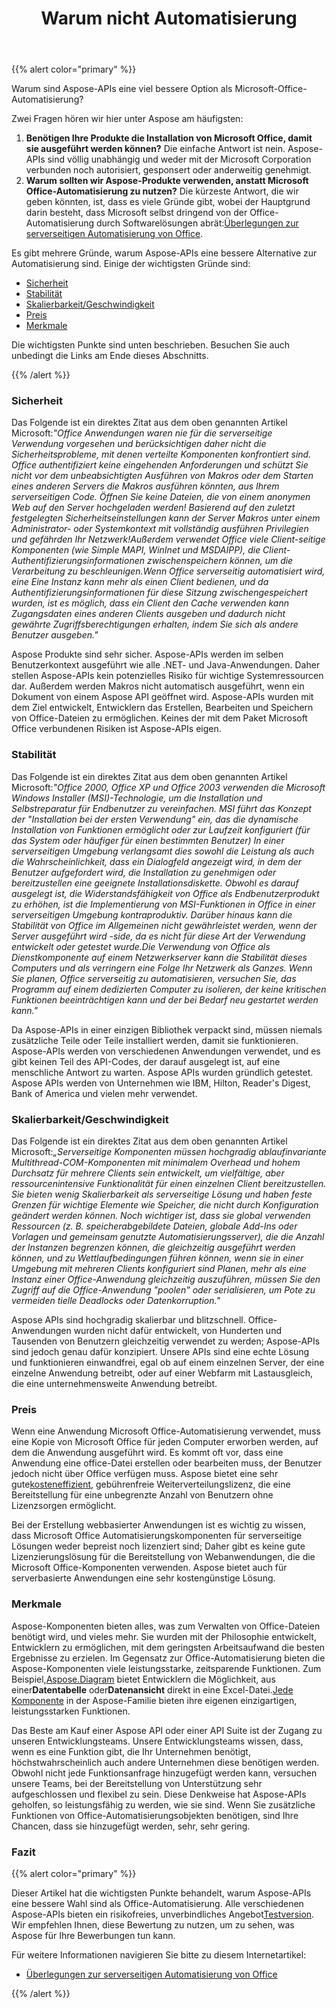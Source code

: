 ﻿---
title: Warum nicht Automatisierung
type: docs
weight: 70
url: /de/java/why-not-automation/
---
{{% alert color="primary" %}} 

Warum sind Aspose-APIs eine viel bessere Option als Microsoft-Office-Automatisierung?

Zwei Fragen hören wir hier unter Aspose am häufigsten:

1. **Benötigen Ihre Produkte die Installation von Microsoft Office, damit sie ausgeführt werden können?** 
 Die einfache Antwort ist nein. Aspose-APIs sind völlig unabhängig und weder mit der Microsoft Corporation verbunden noch autorisiert, gesponsert oder anderweitig genehmigt.
1. **Warum sollten wir Aspose-Produkte verwenden, anstatt Microsoft Office-Automatisierung zu nutzen?** 
 Die kürzeste Antwort, die wir geben könnten, ist, dass es viele Gründe gibt, wobei der Hauptgrund darin besteht, dass Microsoft selbst dringend von der Office-Automatisierung durch Softwarelösungen abrät:[Überlegungen zur serverseitigen Automatisierung von Office](https://support.microsoft.com/en-us/help/257757/considerations-for-server-side-automation-of-office).

Es gibt mehrere Gründe, warum Aspose-APIs eine bessere Alternative zur Automatisierung sind. Einige der wichtigsten Gründe sind:

- [Sicherheit](/diagram/de/java/why-not-automation/)
- [Stabilität](/diagram/de/java/why-not-automation/)
- [Skalierbarkeit/Geschwindigkeit](/diagram/de/java/why-not-automation/)
- [Preis](/diagram/de/java/why-not-automation/)
- [Merkmale](/diagram/de/java/why-not-automation/)

Die wichtigsten Punkte sind unten beschrieben. Besuchen Sie auch unbedingt die Links am Ende dieses Abschnitts.

{{% /alert %}} 
### **Sicherheit**
 Das Folgende ist ein direktes Zitat aus dem oben genannten Artikel Microsoft:*"Office Anwendungen waren nie für die serverseitige Verwendung vorgesehen und berücksichtigen daher nicht die Sicherheitsprobleme, mit denen verteilte Komponenten konfrontiert sind. Office authentifiziert keine eingehenden Anforderungen und schützt Sie nicht vor dem unbeabsichtigten Ausführen von Makros oder dem Starten eines anderen Servers die Makros ausführen könnten, aus Ihrem serverseitigen Code. Öffnen Sie keine Dateien, die von einem anonymen Web auf den Server hochgeladen werden! Basierend auf den zuletzt festgelegten Sicherheitseinstellungen kann der Server Makros unter einem Administrator- oder Systemkontext mit vollständig ausführen Privilegien und gefährden Ihr Netzwerk!Außerdem verwendet Office viele Client-seitige Komponenten (wie Simple MAPI, WinInet und MSDAIPP), die Client-Authentifizierungsinformationen zwischenspeichern können, um die Verarbeitung zu beschleunigen.Wenn Office serverseitig automatisiert wird, eine Eine Instanz kann mehr als einen Client bedienen, und da Authentifizierungsinformationen für diese Sitzung zwischengespeichert wurden, ist es möglich, dass ein Client den Cache verwenden kann Zugangsdaten eines anderen Clients ausgeben und dadurch nicht gewährte Zugriffsberechtigungen erhalten, indem Sie sich als andere Benutzer ausgeben."*

Aspose Produkte sind sehr sicher. Aspose-APIs werden im selben Benutzerkontext ausgeführt wie alle .NET- und Java-Anwendungen. Daher stellen Aspose-APIs kein potenzielles Risiko für wichtige Systemressourcen dar. Außerdem werden Makros nicht automatisch ausgeführt, wenn ein Dokument von einem Aspose API geöffnet wird. Aspose-APIs wurden mit dem Ziel entwickelt, Entwicklern das Erstellen, Bearbeiten und Speichern von Office-Dateien zu ermöglichen. Keines der mit dem Paket Microsoft Office verbundenen Risiken ist Aspose-APIs eigen.
### **Stabilität**
 Das Folgende ist ein direktes Zitat aus dem oben genannten Artikel Microsoft:*"Office 2000, Office XP und Office 2003 verwenden die Microsoft Windows Installer (MSI)-Technologie, um die Installation und Selbstreparatur für Endbenutzer zu vereinfachen. MSI führt das Konzept der "Installation bei der ersten Verwendung" ein, das die dynamische Installation von Funktionen ermöglicht oder zur Laufzeit konfiguriert (für das System oder häufiger für einen bestimmten Benutzer) In einer serverseitigen Umgebung verlangsamt dies sowohl die Leistung als auch die Wahrscheinlichkeit, dass ein Dialogfeld angezeigt wird, in dem der Benutzer aufgefordert wird, die Installation zu genehmigen oder bereitzustellen eine geeignete Installationsdiskette. Obwohl es darauf ausgelegt ist, die Widerstandsfähigkeit von Office als Endbenutzerprodukt zu erhöhen, ist die Implementierung von MSI-Funktionen in Office in einer serverseitigen Umgebung kontraproduktiv. Darüber hinaus kann die Stabilität von Office im Allgemeinen nicht gewährleistet werden, wenn der Server ausgeführt wird -side, da es nicht für diese Art der Verwendung entwickelt oder getestet wurde.Die Verwendung von Office als Dienstkomponente auf einem Netzwerkserver kann die Stabilität dieses Computers und als verringern eine Folge Ihr Netzwerk als Ganzes. Wenn Sie planen, Office serverseitig zu automatisieren, versuchen Sie, das Programm auf einem dedizierten Computer zu isolieren, der keine kritischen Funktionen beeinträchtigen kann und der bei Bedarf neu gestartet werden kann."*

Da Aspose-APIs in einer einzigen Bibliothek verpackt sind, müssen niemals zusätzliche Teile oder Teile installiert werden, damit sie funktionieren. Aspose-APIs werden von verschiedenen Anwendungen verwendet, und es gibt keinen Teil des API-Codes, der darauf ausgelegt ist, auf eine menschliche Antwort zu warten. Aspose APIs wurden gründlich getestet. Aspose APIs werden von Unternehmen wie IBM, Hilton, Reader's Digest, Bank of America und vielen mehr verwendet.
### **Skalierbarkeit/Geschwindigkeit**
 Das Folgende ist ein direktes Zitat aus dem oben genannten Artikel Microsoft:*„Serverseitige Komponenten müssen hochgradig ablaufinvariante Multithread-COM-Komponenten mit minimalem Overhead und hohem Durchsatz für mehrere Clients sein entwickelt, um vielfältige, aber ressourcenintensive Funktionalität für einen einzelnen Client bereitzustellen. Sie bieten wenig Skalierbarkeit als serverseitige Lösung und haben feste Grenzen für wichtige Elemente wie Speicher, die nicht durch Konfiguration geändert werden können. Noch wichtiger ist, dass sie global verwenden Ressourcen (z. B. speicherabgebildete Dateien, globale Add-Ins oder Vorlagen und gemeinsam genutzte Automatisierungsserver), die die Anzahl der Instanzen begrenzen können, die gleichzeitig ausgeführt werden können, und zu Wettlaufbedingungen führen können, wenn sie in einer Umgebung mit mehreren Clients konfiguriert sind Planen, mehr als eine Instanz einer Office-Anwendung gleichzeitig auszuführen, müssen Sie den Zugriff auf die Office-Anwendung "poolen" oder serialisieren, um Pote zu vermeiden tielle Deadlocks oder Datenkorruption."*

Aspose APIs sind hochgradig skalierbar und blitzschnell. Office-Anwendungen wurden nicht dafür entwickelt, von Hunderten und Tausenden von Benutzern gleichzeitig verwendet zu werden; Aspose-APIs sind jedoch genau dafür konzipiert. Unsere APIs sind eine echte Lösung und funktionieren einwandfrei, egal ob auf einem einzelnen Server, der eine einzelne Anwendung betreibt, oder auf einer Webfarm mit Lastausgleich, die eine unternehmensweite Anwendung betreibt.
### **Preis**
 Wenn eine Anwendung Microsoft Office-Automatisierung verwendet, muss eine Kopie von Microsoft Office für jeden Computer erworben werden, auf dem die Anwendung ausgeführt wird. Es kommt oft vor, dass eine Anwendung eine office-Datei erstellen oder bearbeiten muss, der Benutzer jedoch nicht über Office verfügen muss. Aspose bietet eine sehr gute[kosteneffizient](https://purchase.aspose.com/), gebührenfreie Weiterverteilungslizenz, die eine Bereitstellung für eine unbegrenzte Anzahl von Benutzern ohne Lizenzsorgen ermöglicht.

Bei der Erstellung webbasierter Anwendungen ist es wichtig zu wissen, dass Microsoft Office Automatisierungskomponenten für serverseitige Lösungen weder bepreist noch lizenziert sind; Daher gibt es keine gute Lizenzierungslösung für die Bereitstellung von Webanwendungen, die die Microsoft Office-Komponenten verwenden. Aspose bietet auch für serverbasierte Anwendungen eine sehr kostengünstige Lösung.
### **Merkmale**
 Aspose-Komponenten bieten alles, was zum Verwalten von Office-Dateien benötigt wird, und vieles mehr. Sie wurden mit der Philosophie entwickelt, Entwicklern zu ermöglichen, mit dem geringsten Arbeitsaufwand die besten Ergebnisse zu erzielen. Im Gegensatz zur Office-Automatisierung bieten die Aspose-Komponenten viele leistungsstarke, zeitsparende Funktionen. Zum Beispiel,[Aspose.Diagram](https://repository.aspose.com/webapp/#/artifacts/browse/tree/General/repo/com/aspose/aspose-diagram) bietet Entwicklern die Möglichkeit, aus einer**Datentabelle** oder**Datenansicht** direkt in eine Excel-Datei.[Jede Komponente](https://products.aspose.com/total) in der Aspose-Familie bieten ihre eigenen einzigartigen, leistungsstarken Funktionen.

Das Beste am Kauf einer Aspose API oder einer API Suite ist der Zugang zu unseren Entwicklungsteams. Unsere Entwicklungsteams wissen, dass, wenn es eine Funktion gibt, die Ihr Unternehmen benötigt, höchstwahrscheinlich auch andere Unternehmen diese benötigen werden. Obwohl nicht jede Funktionsanfrage hinzugefügt werden kann, versuchen unsere Teams, bei der Bereitstellung von Unterstützung sehr aufgeschlossen und flexibel zu sein. Diese Denkweise hat Aspose-APIs geholfen, so leistungsfähig zu werden, wie sie sind. Wenn Sie zusätzliche Funktionen von Office-Automatisierungsobjekten benötigen, sind Ihre Chancen, dass sie hinzugefügt werden, sehr, sehr gering.
### **Fazit**
{{% alert color="primary" %}} 

 Dieser Artikel hat die wichtigsten Punkte behandelt, warum Aspose-APIs eine bessere Wahl sind als Office-Automatisierung. Alle verschiedenen Aspose-APIs bieten ein risikofreies, unverbindliches Angebot[Testversion](https://repository.aspose.com/webapp/#/artifacts/browse/tree/General/repo/com/aspose/aspose-diagram). Wir empfehlen Ihnen, diese Bewertung zu nutzen, um zu sehen, was Aspose für Ihre Bewerbungen tun kann.

Für weitere Informationen navigieren Sie bitte zu diesem Internetartikel:

- [Überlegungen zur serverseitigen Automatisierung von Office](https://support.microsoft.com/en-us/help/257757/considerations-for-server-side-automation-of-office)

{{% /alert %}}
